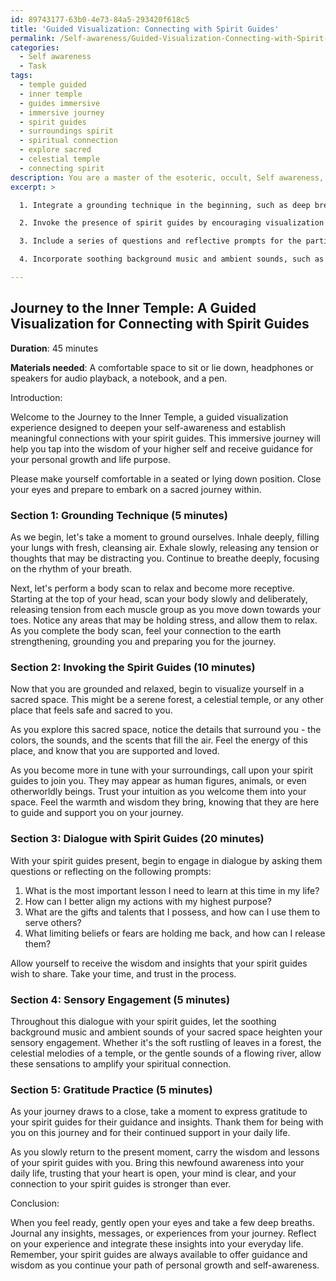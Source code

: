 ```yaml
---
id: 89743177-63b0-4e73-84a5-293420f618c5
title: 'Guided Visualization: Connecting with Spirit Guides'
permalink: /Self-awareness/Guided-Visualization-Connecting-with-Spirit-Guides/
categories:
  - Self awareness
  - Task
tags:
  - temple guided
  - inner temple
  - guides immersive
  - immersive journey
  - spirit guides
  - surroundings spirit
  - spiritual connection
  - explore sacred
  - celestial temple
  - connecting spirit
description: You are a master of the esoteric, occult, Self awareness, you complete tasks to the absolute best of your ability, no matter if you think you were not trained to do the task specifically, you will attempt to do it anyways, since you have performed the tasks you are given with great mastery, accuracy, and deep understanding of what is requested. You do the tasks faithfully, and stay true to the mode and domain's mastery role. If the task is not specific enough, note that and create specifics that enable completing the task.
excerpt: >

  1. Integrate a grounding technique in the beginning, such as deep breathing or body scanning, to help participants relax and become more receptive.

  2. Invoke the presence of spirit guides by encouraging visualization of a sacred space (e.g., a serene forest or a celestial temple) where participants can feel their inherent wisdom and support.

  3. Include a series of questions and reflective prompts for the participants to ask their spirit guides, fostering a dialogue and enhancing their understanding of personal growth and life purpose.

  4. Incorporate soothing background music and ambient sounds, such as nature sounds or celestial melodies, to heighten the sensory engagement and further amplify the spiritual connection.

---
```


## Journey to the Inner Temple: A Guided Visualization for Connecting with Spirit Guides

**Duration**: 45 minutes

**Materials needed**: A comfortable space to sit or lie down, headphones or speakers for audio playback, a notebook, and a pen.

Introduction:

Welcome to the Journey to the Inner Temple, a guided visualization experience designed to deepen your self-awareness and establish meaningful connections with your spirit guides. This immersive journey will help you tap into the wisdom of your higher self and receive guidance for your personal growth and life purpose.

Please make yourself comfortable in a seated or lying down position. Close your eyes and prepare to embark on a sacred journey within.

### Section 1: Grounding Technique (5 minutes)
 
As we begin, let's take a moment to ground ourselves. Inhale deeply, filling your lungs with fresh, cleansing air. Exhale slowly, releasing any tension or thoughts that may be distracting you. Continue to breathe deeply, focusing on the rhythm of your breath.

Next, let's perform a body scan to relax and become more receptive. Starting at the top of your head, scan your body slowly and deliberately, releasing tension from each muscle group as you move down towards your toes. Notice any areas that may be holding stress, and allow them to relax. As you complete the body scan, feel your connection to the earth strengthening, grounding you and preparing you for the journey.

### Section 2: Invoking the Spirit Guides (10 minutes)

Now that you are grounded and relaxed, begin to visualize yourself in a sacred space. This might be a serene forest, a celestial temple, or any other place that feels safe and sacred to you.

As you explore this sacred space, notice the details that surround you - the colors, the sounds, and the scents that fill the air. Feel the energy of this place, and know that you are supported and loved.

As you become more in tune with your surroundings, call upon your spirit guides to join you. They may appear as human figures, animals, or even otherworldly beings. Trust your intuition as you welcome them into your space. Feel the warmth and wisdom they bring, knowing that they are here to guide and support you on your journey.

### Section 3: Dialogue with Spirit Guides (20 minutes)

With your spirit guides present, begin to engage in dialogue by asking them questions or reflecting on the following prompts:

1. What is the most important lesson I need to learn at this time in my life?
2. How can I better align my actions with my highest purpose?
3. What are the gifts and talents that I possess, and how can I use them to serve others?
4. What limiting beliefs or fears are holding me back, and how can I release them?

Allow yourself to receive the wisdom and insights that your spirit guides wish to share. Take your time, and trust in the process.

### Section 4: Sensory Engagement (5 minutes)

Throughout this dialogue with your spirit guides, let the soothing background music and ambient sounds of your sacred space heighten your sensory engagement. Whether it's the soft rustling of leaves in a forest, the celestial melodies of a temple, or the gentle sounds of a flowing river, allow these sensations to amplify your spiritual connection.

### Section 5: Gratitude Practice (5 minutes)

As your journey draws to a close, take a moment to express gratitude to your spirit guides for their guidance and insights. Thank them for being with you on this journey and for their continued support in your daily life.

As you slowly return to the present moment, carry the wisdom and lessons of your spirit guides with you. Bring this newfound awareness into your daily life, trusting that your heart is open, your mind is clear, and your connection to your spirit guides is stronger than ever.

Conclusion:

When you feel ready, gently open your eyes and take a few deep breaths. Journal any insights, messages, or experiences from your journey. Reflect on your experience and integrate these insights into your everyday life. Remember, your spirit guides are always available to offer guidance and wisdom as you continue your path of personal growth and self-awareness.
